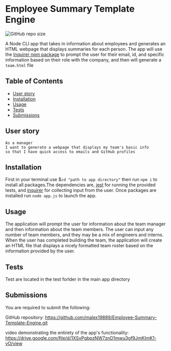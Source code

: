 # Employee Summary Template Engine
![GitHub repo size](https://img.shields.io/github/repo-size/malex19889/Employee-Summary-Template-Engine?style=for-the-badge)

A Node CLI app that takes in information about employees and generates an HTML webpage that displays summaries for each person. The app will use the [Inquirer npm package](https://github.com/SBoudrias/Inquirer.js/) to prompt the user for their email, id, and specific information based on their role with the company, and then will generate a `team.html` file

## Table of Contents
* [User story](#User_story)
* [Installation](#Installation)
* [Usage](#Usage)
* [Tests](#Tests)
* [Submissions](#Submissions)
## User story

```
As a manager
I want to generate a webpage that displays my team's basic info
so that I have quick access to emails and GitHub profiles
```

## Installation

First in your terminal use  $`cd "path to app directory"` then run `npm i` to install all packages.The dependencies are, [jest](https://jestjs.io/) for running the provided tests, and [inquirer](https://www.npmjs.com/package/inquirer) for collecting input from the user. Once packages are installed run `node app.js` to launch the app.

## Usage 

The application will prompt the user for information about the team manager and then information about the team members. The user can input any number of team members, and they may be a mix of engineers and interns.  When the user has completed building the team, the application will create an HTML file that displays a nicely formatted team roster based on the information provided by the user.


## Tests

Test are located in the test forlder in the main app directory


## Submissions

You are required to submit the following:

GitHub repository: https://github.com/malex19889/Employee-Summary-Template-Engine.git

video demonstrating the entirety of the app's functionality: https://drive.google.com/file/d/1XSvPgbpzNW7znD1mwu3gf9JmKImK1-vO/view
